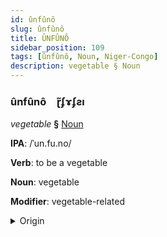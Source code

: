 ```yaml
---
id: ûnfûnô
slug: ûnfûnô
title: ÛNFÛNÔ
sidebar_position: 109
tags: [ûnfûnô, Noun, Niger-Congo]
description: vegetable § Noun
---
```


### ûnfûnô&emsp;<span kind="abugida">ɽ̃ʄɤʄƨı</span>

*vegetable* **§** [Noun](../../tags/Noun)

**IPA**: /ˈun.fu.no/

**Verb**: to be a vegetable

**Noun**: vegetable

**Modifier**: vegetable-related

<details>
    <summary>Origin</summary>
    Xhosa úḿfûno [úḿ̩fûːno]<br/>
    <em>Niger-Congo Language Family</em>
</details>